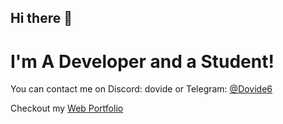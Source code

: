 ## Hi there 👋

# I'm A Developer and a Student!

You can contact me on Discord: dovide
or Telegram: [@Dovide6](https://t.me/Dovide6)

Checkout my [Web Portfolio](https://dovide-portfolio.lovable.app)
